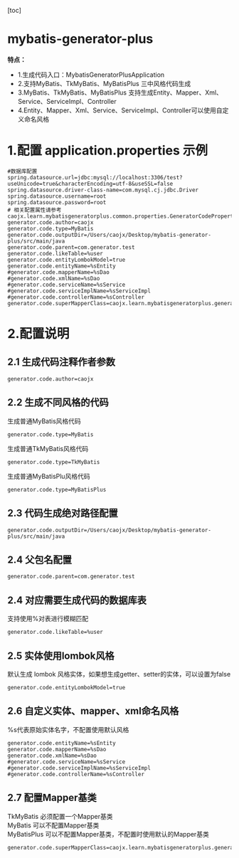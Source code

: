 [toc]

# mybatis-generator-plus

**特点：**

- 1.生成代码入口：MybatisGeneratorPlusApplication
- 2.支持MyBatis、TkMyBatis、MyBatisPlus 三中风格代码生成
- 3.MyBatis、TkMyBatis、MyBatisPlus 支持生成Entity、Mapper、Xml、Service、ServiceImpl、Controller
- 4.Entity、Mapper、Xml、Service、ServiceImpl、Controller可以使用自定义命名风格

# 1.配置 application.properties 示例

```properties
#数据库配置
spring.datasource.url=jdbc:mysql://localhost:3306/test?useUnicode=true&characterEncoding=utf-8&useSSL=false
spring.datasource.driver-class-name=com.mysql.cj.jdbc.Driver
spring.datasource.username=root
spring.datasource.password=root
# 相关配置属性请参考 caojx.learn.mybatisgeneratorplus.common.properties.GeneratorCodeProperties
generator.code.author=caojx
generator.code.type=MyBatis
generator.code.outputDir=/Users/caojx/Desktop/mybatis-generator-plus/src/main/java
generator.code.parent=com.generator.test
generator.code.likeTable=%user
generator.code.entityLombokModel=true
generator.code.entityName=%sEntity
#generator.code.mapperName=%sDao
#generator.code.xmlName=%sDao
#generator.code.serviceName=%sService
#generator.code.serviceImplName=%sServiceImpl
#generator.code.controllerName=%sController
generator.code.superMapperClass=caojx.learn.mybatisgeneratorplus.generator.mybatis.TkBaseMapper
```

# 2.配置说明

## 2.1 生成代码注释作者参数

```properties
generator.code.author=caojx
```

## 2.2 生成不同风格的代码

生成普通MyBatis风格代码

```properties
generator.code.type=MyBatis
```

生成普通TkMyBatis风格代码

```properties
generator.code.type=TkMyBatis
```

生成普通MyBatisPlu风格代码

```properties
generator.code.type=MyBatisPlus
```

## 2.3 代码生成绝对路径配置

```properties
generator.code.outputDir=/Users/caojx/Desktop/mybatis-generator-plus/src/main/java
```

## 2.4 父包名配置

```properties
generator.code.parent=com.generator.test
```

## 2.4 对应需要生成代码的数据库表

支持使用%对表进行模糊匹配

```properties
generator.code.likeTable=%user
```

## 2.5 实体使用lombok风格

默认生成 lombok 风格实体，如果想生成getter、setter的实体，可以设置为false

```properties
generator.code.entityLombokModel=true
```

## 2.6 自定义实体、mapper、xml命名风格

%s代表原始实体名字，不配置使用默认风格

```properties
generator.code.entityName=%sEntity
generator.code.mapperName=%sDao
generator.code.xmlName=%sDao
#generator.code.serviceName=%sService
#generator.code.serviceImplName=%sServiceImpl
#generator.code.controllerName=%sController
```

## 2.7 配置Mapper基类

TkMyBatis 必须配置一个Mapper基类  
MyBatis 可以不配置Mapper基类  
MyBatisPlus 可以不配置Mapper基类，不配置时使用默认的Mapper基类

```properties
generator.code.superMapperClass=caojx.learn.mybatisgeneratorplus.generator.mybatis.TkBaseMapper
```